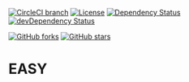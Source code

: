 [![CircleCI branch](https://img.shields.io/circleci/project/github/richpauly13/easy/master.svg?label=circleci)](https://circleci.com/gh/richpauly13/easy) [![License](https://img.shields.io/badge/license-MIT-green.svg?style=flat)](https://github.com/richpauly13/easy/blob/master/LICENSE) [![Dependency Status](https://david-dm.org/richpauly13/easy.svg)](https://david-dm.org/richpauly13/easy) [![devDependency Status](https://david-dm.org/richpauly13/easy/dev-status.svg)](https://david-dm.org/richpauly13/easy?type=dev)

[![GitHub forks](https://img.shields.io/github/forks/richpauly13/easy.svg?style=social&label=Fork)](https://github.com/richpauly/easy/fork) [![GitHub stars](https://img.shields.io/github/stars/richpauly13/easy.svg?style=social&label=Star)](https://github.com/richpauly/easy)

# EASY
